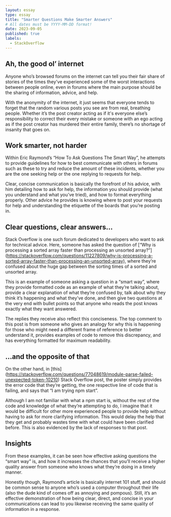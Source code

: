 ```yaml
---
layout: essay
type: essay
title: "Smarter Questions Make Smarter Answers"
# All dates must be YYYY-MM-DD format!
date: 2023-09-05
published: true
labels:
  - StackOverflow
---
```


## Ah, the good ol’ internet

   Anyone who’s browsed forums on the internet can tell you their fair share of stories of the times they’ve experienced some of the worst interactions between people online, even in forums where the main purpose should be the sharing of information, advice, and help. 

   With the anonymity of the internet, it just seems that everyone tends to forget that the random various posts you see are from real, breathing people. Whether it’s the post creator acting as if it's everyone else’s responsibility to correct their every mistake or someone with an ego acting as if the post creator has murdered their entire family, there’s no shortage of insanity that goes on.

## Work smarter, not harder

   Within Eric Raymond’s “How To Ask Questions The Smart Way”, he attempts to provide guidelines for how to best communicate with others in forums such as these to try and reduce the amount of these incidents, whether you are the one seeking help or the one replying to requests for help. 

   Clear, concise communication is basically the forefront of his advice, with him detailing how to ask for help, the information you should provide (what you understand and what you’ve tried), and how to format everything properly. Other advice he provides is knowing where to post your requests for help and understanding the etiquette of the boards that you’re posting in.

## Clear questions, clear answers…

   Stack Overflow is one such forum dedicated to developers who want to ask for technical advice. Here, someone has asked the question of [“Why is processing a sorted array faster than processing an unsorted array?”] (https://stackoverflow.com/questions/11227809/why-is-processing-a-sorted-array-faster-than-processing-an-unsorted-array), where they’re confused about the huge gap between the sorting times of a sorted and unsorted array. 

   This is an example of someone asking a question in a “smart way”, where they provide formatted code as an example of what they’re talking about, provide a clear explanation of what they’re confused by, talk about why they think it’s happening and what they’ve done, and then give two questions at the very end with bullet points so that anyone who reads the post knows exactly what they want answered.

   The replies they receive also reflect this conciseness. The top comment to this post is from someone who gives an analogy for why this is happening for those who might need a different frame of reference to better understand it, provides examples of code to remove this discrepancy, and has everything formatted for maximum readability.

## …and the opposite of that

   On the other hand, in [this] (https://stackoverflow.com/questions/77048619/module-parse-failed-unexpected-token-10210) Stack Overflow post, the poster simply provides the error code that they’re getting, the one respective line of code that is failing, and says that “I am trying npm start”. 

   Although I am not familiar with what a npm start is, without the rest of the code and knowledge of what they’re attempting to do, I imagine that it would be difficult for other more experienced people to provide help without having to ask for more clarifying information. This would delay the help that they get and probably wastes time with what could have been clarified before. This is also evidenced by the lack of responses to that post. 

## Insights

   From these examples, it can be seen how effective asking questions the “smart way” is, and how it increases the chances that you’ll receive a higher quality answer from someone who knows what they’re doing in a timely manner. 

   Honestly though, Raymond’s article is basically internet 101 stuff, and should be common sense to anyone who’s used a computer throughout their life (also the dude kind of comes off as annoying and pompous). Still, it’s an effective demonstration of how being clear, direct, and concise in your communications can lead to you likewise receiving the same quality of information in a response.

